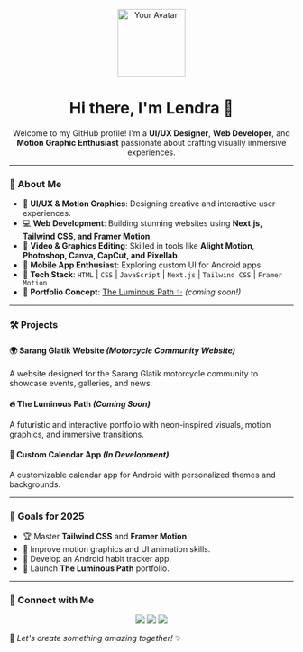 <p align="center">
  <img src="https://github.com/yourusername.png" width="120" alt="Your Avatar">
</p>

<h1 align="center">Hi there, I'm Lendra 👋</h1>

<p align="center">Welcome to my GitHub profile! I'm a <strong>UI/UX Designer</strong>, <strong>Web Developer</strong>, and <strong>Motion Graphic Enthusiast</strong> passionate about crafting visually immersive experiences.</p>

---

### 🚀 About Me
- 🎨 **UI/UX & Motion Graphics**: Designing creative and interactive user experiences.
- 💻 **Web Development**: Building stunning websites using **Next.js, Tailwind CSS, and Framer Motion**.
- 🎥 **Video & Graphics Editing**: Skilled in tools like **Alight Motion, Photoshop, Canva, CapCut, and Pixellab**.
- 📱 **Mobile App Enthusiast**: Exploring custom UI for Android apps.
- 🔧 **Tech Stack**: `HTML` | `CSS` | `JavaScript` | `Next.js` | `Tailwind CSS` | `Framer Motion`
- 🌌 **Portfolio Concept**: [The Luminous Path ✨](#) *(coming soon!)*

---

### 🛠️ Projects
#### 🌍 Sarang Glatik Website *(Motorcycle Community Website)*
A website designed for the Sarang Glatik motorcycle community to showcase events, galleries, and news.

#### 🔥 The Luminous Path *(Coming Soon)*
A futuristic and interactive portfolio with neon-inspired visuals, motion graphics, and immersive transitions.

#### 📅 Custom Calendar App *(In Development)*
A customizable calendar app for Android with personalized themes and backgrounds.

---

### 🎯 Goals for 2025
- 🏆 Master **Tailwind CSS** and **Framer Motion**.
- 🚀 Improve motion graphics and UI animation skills.
- 📱 Develop an Android habit tracker app.
- 🌟 Launch **The Luminous Path** portfolio.

---

### 💬 Connect with Me
<p align="center">
  <a href="#"><img src="https://img.shields.io/badge/Instagram-%23E4405F.svg?style=for-the-badge&logo=Instagram&logoColor=white"></a>
  <a href="#"><img src="https://img.shields.io/badge/LinkedIn-%230077B5.svg?style=for-the-badge&logo=LinkedIn&logoColor=white"></a>
  <a href="#"><img src="https://img.shields.io/badge/Website-%23000000.svg?style=for-the-badge&logo=Google-Chrome&logoColor=white"></a>
</p>

🔹 *Let's create something amazing together!* ✨
